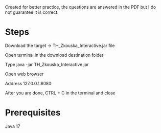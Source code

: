 Created for better practice, the questions are answered in the PDF but I do not guarantee it is correct.

# Steps
Download the target -> TH_Zkouska_Interactive.jar file

Open terminal in the download destination folder

Type java -jar TH_Zkouska_Interactive.jar

Open web browser

Address 127.0.0.1:8080

After you are done, CTRL + C in the terminal and close

# Prerequisites
Java 17
